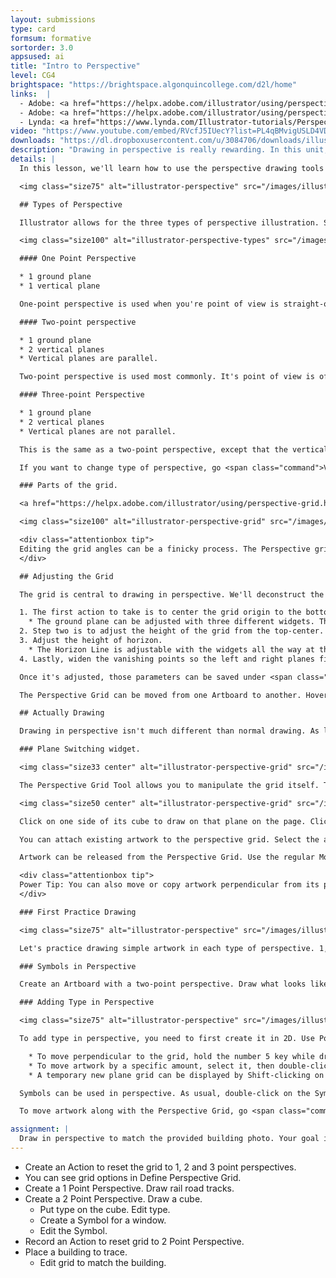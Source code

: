 ```yaml
---
layout: submissions
type: card
formsum: formative
sortorder: 3.0
appsused: ai
title: "Intro to Perspective"
level: CG4
brightspace: "https://brightspace.algonquincollege.com/d2l/home"
links:  |
  - Adobe: <a href="https://helpx.adobe.com/illustrator/using/perspective-drawing.html" target="_blank" title="Perspective Drawing">Perspective Drawing</a>
  - Adobe: <a href="https://helpx.adobe.com/illustrator/using/perspective-grid.html" target="_blank" title="Define Perspective Grids">Define Perspective Grids</a>
  - Lynda: <a href="https://www.lynda.com/Illustrator-tutorials/Perspective-Drawing-Illustrator/186123-2.html" target="_blank" title="Drawing in Perspective">Drawing in Perspective</a>
video: "https://www.youtube.com/embed/RVcfJ5IUecY?list=PL4qBMvigUSLD4VDB3I0iBnwrnfjnZiEjQ"
downloads: "https://dl.dropboxusercontent.com/u/3084706/downloads/illustrator-drawing-in-perspective.zip"
description: "Drawing in perspective is really rewarding. In this unit, we'll explore the different types of perspective available to us."
details: |
  In this lesson, we'll learn how to use the perspective drawing tools in Illustrator.

  <img class="size75" alt="illustrator-perspective" src="/images/illustrator-perspective/illustrator-perspective.jpg">

  ## Types of Perspective

  Illustrator allows for the three types of perspective illustration. See the image below for a visual of one-point, two-point and three-point perspectives.

  <img class="size100" alt="illustrator-perspective-types" src="/images/illustrator-perspective/illustrator-perspective-types.jpg">

  #### One Point Perspective

  * 1 ground plane
  * 1 vertical plane

  One-point perspective is used when you're point of view is straight-on the subject. Horizontal and Vertical guides are parallel. Depth lines go towards one vanishing point.

  #### Two-point perspective

  * 1 ground plane
  * 2 vertical planes
  * Vertical planes are parallel.

  Two-point perspective is used most commonly. It's point of view is off at an angle. Vertical guides are parallel. Left and right plane guides each lead to a vanishing point on the horizon line.

  #### Three-point Perspective

  * 1 ground plane
  * 2 vertical planes
  * Vertical planes are not parallel.

  This is the same as a two-point perspective, except that the vertical planes are not parallel. This gives your constructions an added sense of *strength*.

  If you want to change type of perspective, go <span class="command">View > Perspective Grid</span>. If you've already drawn art in one type of perspective, if you change perspective, the art won't change.

  ### Parts of the grid.

  <a href="https://helpx.adobe.com/illustrator/using/perspective-grid.html" title="Adobe: Perspective Grid" target="_blank">This is Adobe's explanation</a> of the Perspective Grid. <a href="http://factore.ca/blog/215-perspective-grids-in-illustrator" title="Adobe: Perspective Grid" target="_blank">This one</a> is really good, too.

  <img class="size100" alt="illustrator-perspective-grid" src="/images/illustrator-perspective/illustrator-perspective-grid.gif">

  <div class="attentionbox tip">
  Editing the grid angles can be a finicky process. The Perspective grid presets are burried three menus deep, which is totally annoying. It's often necessary to reset it to a default position, then start editing again. To that end, we'll record an action to reset the grid.
  </div>

  ## Adjusting the Grid

  The grid is central to drawing in perspective. We'll deconstruct the grid and adjust it to suit our needs. Adjust the grid with the Perspective Grid Tool.

  1. The first action to take is to center the grid origin to the bottom center of the shape.
    * The ground plane can be adjusted with three different widgets. The centre, left & right.
  2. Step two is to adjust the height of the grid from the top-center.
  3. Adjust the height of horizon.
    * The Horizon Line is adjustable with the widgets all the way at the ends of the Horizon Line.
  4. Lastly, widen the vanishing points so the left and right planes fit what you want.

  Once it's adjusted, those parameters can be saved under <span class="command">View > Perspective Grid > Save Preset</span>.

  The Perspective Grid can be moved from one Artboard to another. Hover the Perspective Grid Tool over the Ground Plane widget, then drag.

  ## Actually Drawing

  Drawing in perspective isn't much different than normal drawing. As long as the one of the planes are targeted on the .

  ### Plane Switching widget.

  <img class="size33 center" alt="illustrator-perspective-grid" src="/images/illustrator-perspective/perspective-tools-icons.svg">

  The Perspective Grid Tool allows you to manipulate the grid itself. The Perspective Selection Tool allows you to select and edit artwork in perspective.

  <img class="size50 center" alt="illustrator-perspective-grid" src="/images/illustrator-perspective/perspective-widget.svg">

  Click on one side of its cube to draw on that plane on the page. Click just outside of the cube in the widget to deactivate perspective drawing. When drawing on the various planes, Illustrator's regular stacking order is respected.

  You can attach existing artwork to the perspective grid. Select the artwork, then go to <span class="command">Object > Perspective > Attach to Active Plane</span>. This can yield unexpected results. The better way to do it is to use the Perspective Selection Tool to simply drag artwork onto the active plane.

  Artwork can be released from the Perspective Grid. Use the regular Move Tool to move artwork in 2 dimensions. You can also go to <span class="command">Object > Perspective > Release with Perspective</span>.

  <div class="attentionbox tip">
  Power Tip: You can also move or copy artwork perpendicular from its plane by holding the 5 key while draging. Hold Option-5 while dragging to copy.
  </div>

  ### First Practice Drawing

  <img class="size75" alt="illustrator-perspective" src="/images/illustrator-perspective/illustrator-perspective.jpg">

  Let's practice drawing simple artwork in each type of perspective. 1, 2 and 3 point perspectives. Keep in mind that you can only display one grid system at a time. Create one Artboard, then draw your artwork. Create a second artboard. Choose a different perspective system, then draw on it. Do this a third time. When you return to the original artboard and turn on the Perspective Grid, it will be in the right configuration for that artwork.

  ### Symbols in Perspective

  Create an Artboard with a two-point perspective. Draw what looks like a simple building. We'll create a Symbol to draw the windows on the building. We'll only need to draw one initial shape, then we'll be able to edit them all at once.

  ### Adding Type in Perspective

  <img class="size75" alt="illustrator-perspective" src="/images/illustrator-perspective/illustrator-perspective.jpg">

  To add type in perspective, you need to first create it in 2D. Use Point Type -- so just click with the Type tool and type. Don't drag a box. Once you have some type, drag it onto the grid with the Perspective Selection Tool. To edit text which is in perspective, select it with the Perspective Selection Tool. Go to the Options Bar and click on <span class="command">Edit Text</span>. To move type in perspective, use the Perspective Selection Tool and drag.

    * To move perpendicular to the grid, hold the number 5 key while dragging.
    * To move artwork by a specific amount, select it, then double-click on the Perspective Plane Widget.
    * A temporary new plane grid can be displayed by Shift-clicking on an Anchor Point with the Perspective Grid Tool.

  Symbols can be used in perspective. As usual, double-click on the Symbol instance, edit, then hit Escape to get out of Isolation Mode. All Symbol instances will update.

  To move artwork along with the Perspective Grid, go <span class="command">View > Perspective Grid > Lock Station point</span>. Drag a Vanishing Point. The artwork will move with it, though some more complex details may not respect the move.

assignment: |
  Draw in perspective to match the provided building photo. Your goal is to match the perspective of the building. Draw windows as Illustrator symbols. It doesn't matter if you don't match everything exactly. The goal is to get the pespective right.
---
```

* Create an Action to reset the grid to 1, 2 and 3 point perspectives.
* You can see grid options in Define Perspective Grid.
* Create a 1 Point Perspective. Draw rail road tracks.
* Create a 2 Point Perspective. Draw a cube.
  * Put type on the cube. Edit type.
  * Create a Symbol for a window.
  * Edit the Symbol.
* Record an Action to reset grid to 2 Point Perspective.
* Place a building to trace.
  * Edit grid to match the building.
